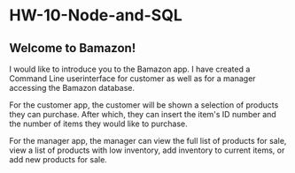 # HW-10-Node-and-SQL
##  Welcome to Bamazon!

I would like to introduce you to the Bamazon app. I have created a Command Line userinterface for customer as well as for a manager accessing the Bamazon database.

For the customer app, the customer will be shown a selection of products they can purchase. After which, they can insert the item's ID number and the number of items they would like to purchase.

For the manager app, the manager can view the full list of products for sale, view a list of products with low inventory, add inventory to current items, or add new products for sale.
